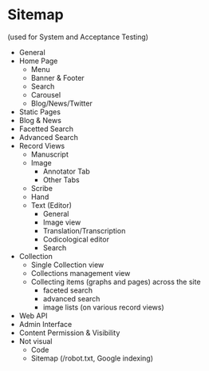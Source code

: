 # Sitemap
(used for System and Acceptance Testing)

* General
* Home Page
  * Menu
  * Banner & Footer
  * Search
  * Carousel
  * Blog/News/Twitter
* Static Pages
* Blog & News
* Facetted Search
* Advanced Search
* Record Views
  * Manuscript
  * Image
    * Annotator Tab
    * Other Tabs
  * Scribe
  * Hand
  * Text (Editor)
    * General
    * Image view
    * Translation/Transcription
    * Codicological editor
    * Search
* Collection
  * Single Collection view
  * Collections management view
  * Collecting items (graphs and pages) across the site
    * faceted search
    * advanced search
    * image lists (on various record views)
* Web API
* Admin Interface
* Content Permission & Visibility
* Not visual
  * Code
  * Sitemap (/robot.txt, Google indexing)
